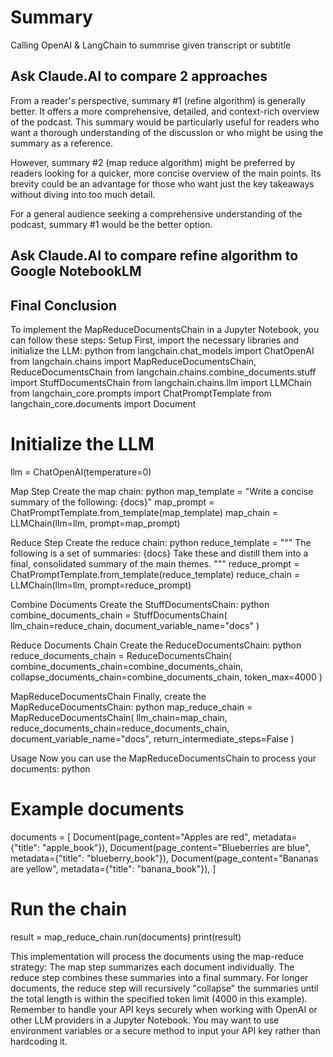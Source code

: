 # Summary

Calling OpenAI & LangChain to summrise given transcript or subtitle

## Ask Claude.AI to compare 2 approaches

From a reader's perspective, summary #1 (refine algorithm) is generally better. It offers a more comprehensive, detailed, and context-rich overview of the podcast. This summary would be particularly useful for readers who want a thorough understanding of the discussion or who might be using the summary as a reference.

However, summary #2 (map reduce algorithm) might be preferred by readers looking for a quicker, more concise overview of the main points. Its brevity could be an advantage for those who want just the key takeaways without diving into too much detail.

For a general audience seeking a comprehensive understanding of the podcast, summary #1 would be the better option.

## Ask Claude.AI to compare refine algorithm to Google NotebookLM


## Final Conclusion


To implement the MapReduceDocumentsChain in a Jupyter Notebook, you can follow these steps:
Setup
First, import the necessary libraries and initialize the LLM:
python
from langchain.chat_models import ChatOpenAI
from langchain.chains import MapReduceDocumentsChain, ReduceDocumentsChain
from langchain.chains.combine_documents.stuff import StuffDocumentsChain
from langchain.chains.llm import LLMChain
from langchain_core.prompts import ChatPromptTemplate
from langchain_core.documents import Document

# Initialize the LLM
llm = ChatOpenAI(temperature=0)

Map Step
Create the map chain:
python
map_template = "Write a concise summary of the following: {docs}"
map_prompt = ChatPromptTemplate.from_template(map_template)
map_chain = LLMChain(llm=llm, prompt=map_prompt)

Reduce Step
Create the reduce chain:
python
reduce_template = """
The following is a set of summaries:
{docs}
Take these and distill them into a final, consolidated summary of the main themes.
"""
reduce_prompt = ChatPromptTemplate.from_template(reduce_template)
reduce_chain = LLMChain(llm=llm, prompt=reduce_prompt)

Combine Documents
Create the StuffDocumentsChain:
python
combine_documents_chain = StuffDocumentsChain(
    llm_chain=reduce_chain,
    document_variable_name="docs"
)

Reduce Documents Chain
Create the ReduceDocumentsChain:
python
reduce_documents_chain = ReduceDocumentsChain(
    combine_documents_chain=combine_documents_chain,
    collapse_documents_chain=combine_documents_chain,
    token_max=4000
)

MapReduceDocumentsChain
Finally, create the MapReduceDocumentsChain:
python
map_reduce_chain = MapReduceDocumentsChain(
    llm_chain=map_chain,
    reduce_documents_chain=reduce_documents_chain,
    document_variable_name="docs",
    return_intermediate_steps=False
)

Usage
Now you can use the MapReduceDocumentsChain to process your documents:
python
# Example documents
documents = [
    Document(page_content="Apples are red", metadata={"title": "apple_book"}),
    Document(page_content="Blueberries are blue", metadata={"title": "blueberry_book"}),
    Document(page_content="Bananas are yellow", metadata={"title": "banana_book"}),
]

# Run the chain
result = map_reduce_chain.run(documents)
print(result)

This implementation will process the documents using the map-reduce strategy:
The map step summarizes each document individually.
The reduce step combines these summaries into a final summary.
For longer documents, the reduce step will recursively "collapse" the summaries until the total length is within the specified token limit (4000 in this example).
Remember to handle your API keys securely when working with OpenAI or other LLM providers in a Jupyter Notebook. You may want to use environment variables or a secure method to input your API key rather than hardcoding it.